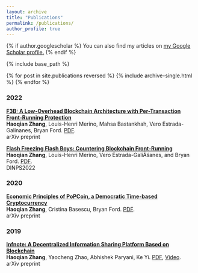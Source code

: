 ```yaml
---
layout: archive
title: "Publications"
permalink: /publications/
author_profile: true
---
```


{% if author.googlescholar %}
  You can also find my articles on <u><a href="{{author.googlescholar}}">my Google Scholar profile</a>.</u>
{% endif %}

{% include base_path %}

{% for post in site.publications reversed %}
  {% include archive-single.html %}
{% endfor %}

### 2022

<b>[F3B: A Low-Overhead Blockchain Architecture with Per-Transaction Front-Running Protection](https://arxiv.org/abs/2205.08529)</b> <br>
<b>Haoqian Zhang</b>, Louis-Henri Merino, Mahsa Bastankhah, Vero Estrada-Galinanes, Bryan Ford. <a href="https://arxiv.org/pdf/2205.08529">PDF</a>. <br>
arXiv preprint

<b>[Flash Freezing Flash Boys: Countering Blockchain Front-Running](https://ieeexplore.ieee.org/document/9951166)</b> <br>
<b>Haoqian Zhang</b>, Louis-Henri Merino, Vero Estrada-GaliÃśanes, and Bryan Ford. <a href="{{url}}/files/22-F3B-DINPS.pdf">PDF</a>. <br>
DINPS2022

### 2020

<b>[Economic Principles of PoPCoin, a Democratic Time-based Cryptocurrency](https://arxiv.org/abs/2011.01712)</b> <br>
<b>Haoqian Zhang</b>, Cristina Basescu, Bryan Ford. <a href="https://arxiv.org/pdf/2011.01712.pdf">PDF</a>. <br>
arXiv preprint

### 2019

<b>[Infnote: A Decentralized Information Sharing Platform Based on Blockchain](https://arxiv.org/abs/2002.04533)</b> <br>
<b>Haoqian Zhang</b>, Yaocheng Zhao, Abhishek Paryani, Ke Yi. <a href="https://arxiv.org/pdf/2002.04533.pdf">PDF</a>, <a href="https://www.google.com/url?sa=t&rct=j&q=&esrc=s&source=web&cd=&cad=rja&uact=8&ved=2ahUKEwjvl5-lqNv8AhVN_rsIHfNeAbEQtwJ6BAgMEAI&url=https%3A%2F%2Fwww.youtube.com%2Fwatch%3Fv%3D027QOEJRqKY&usg=AOvVaw3ob63SLoyK-YSfF9W1LZNu">Video</a>. <br>
arXiv preprint